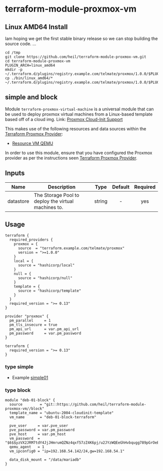 # terraform-module-proxmox-vm

## Linux AMD64 Install

Iam hoping we get the first stable binary release so we can stop
building the source code.
...

```
cd /tmp
git clone https://github.com/heil/terraform-module-proxmox-vm.git
cd terraform-module-proxmox-vm
PLUGIN_ARCH=linux_amd64
mkdir -p ~/.terraform.d/plugins/registry.example.com/telmate/proxmox/1.0.0/$PLUGIN_ARCH
cp ./bin/linux_amd64/* ~/.terraform.d/plugins/registry.example.com/telmate/proxmox/1.0.0/$PLUGIN_ARCH
```

## simple and block

Module `terraform-proxmox-virtual-machine` is a universal module that can be
used to deploy proxmox virtual machines from a Linux-based template based off of a cloud img. Link: [Proxmox Cloud-Init Support](https://pve.proxmox.com/wiki/Cloud-Init_Support)

This makes use of the following resources and data sources within the
[Terraform Proxmox Provider](https://github.com/Telmate/terraform-provider-proxmox):

* [Resource VM QEMU](https://github.com/Telmate/terraform-provider-proxmox/blob/master/proxmox/resource_vm_qemu.go)

In order to use this module, ensure that you have configured the Proxmox
provider as per the instructions seen [Terraform Proxmox Provider](https://github.com/Telmate/terraform-provider-proxmox).


## Inputs

| Name | Description | Type | Default | Required |
|------|-------------|:----:|:-----:|:-----:|
| datastore | The Storage Pool to deploy the virtual machines to. | string | - | yes |


## Usage

```lang=hcl
terraform {
  required_providers {
    proxmox = {
      source  = "terraform.example.com/telmate/proxmox"
      version = ">=1.0.0"
    }
    local = {
      source = "hashicorp/local"
    }
    null = {
      source = "hashicorp/null"
    }
    template = {
      source = "hashicorp/template"
    }
  }
  required_version = ">= 0.13"
}

provider "proxmox" {
  pm_parallel     = 1
  pm_tls_insecure = true
  pm_api_url      = var.pm_api_url
  pm_password     = var.pm_password
}
```

```
terraform {
  required_version = ">= 0.13"
}
```

### type simple

* Example [simple01](example/simple01/)


### type block


```
module "deb-01-block" {
  source        = "git::https://github.com/heil/terraform-module-proxmox-vm//block"
  template_name = "ubuntu-2004-cloudinit-template"
  vm_name       = "deb-01-block-terraform"

  pve_user     = var.pve_user
  pve_password = var.pm_password
  pve_host     = var.pm_host
  vm_password  = "$6$$yzVX2JRM7tdY4JjJHmrumQZNz4qxf57zZ4K6pj/u2JYzWQEeGhHvbqugg789pGrOeBypCD1fNaz/ClY9BI2vJ/"
  qemu_agent   = 1
  vm_ipconfig0 = "ip=192.168.54.142/24,gw=192.168.54.1"

  data_disk_mount = "/data/mariadb"
}
```
